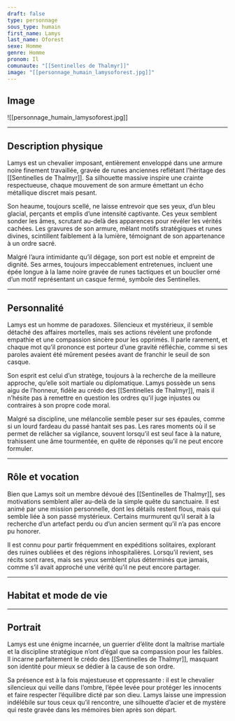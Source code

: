 ```yaml
---
draft: false
type: personnage
sous_type: humain
first_name: Lamys
last_name: Oforest
sexe: Homme
genre: Homme
pronom: Il
comunaute: "[[Sentinelles de Thalmyr]]"
image: "[[personnage_humain_lamysoforest.jpg]]"
---
```


## Image
![[personnage_humain_lamysoforest.jpg]]

---

## Description physique

Lamys est un chevalier imposant, entièrement enveloppé dans une armure noire finement travaillée, gravée de runes anciennes reflétant l’héritage des [[Sentinelles de Thalmyr]]. Sa silhouette massive inspire une crainte respectueuse, chaque mouvement de son armure émettant un écho métallique discret mais pesant.  

Son heaume, toujours scellé, ne laisse entrevoir que ses yeux, d’un bleu glacial, perçants et emplis d’une intensité captivante. Ces yeux semblent sonder les âmes, scrutant au-delà des apparences pour révéler les vérités cachées. Les gravures de son armure, mêlant motifs stratégiques et runes divines, scintillent faiblement à la lumière, témoignant de son appartenance à un ordre sacré.

Malgré l’aura intimidante qu’il dégage, son port est noble et empreint de dignité. Ses armes, toujours impeccablement entretenues, incluent une épée longue à la lame noire gravée de runes tactiques et un bouclier orné d’un motif représentant un casque fermé, symbole des Sentinelles.

---

## Personnalité

Lamys est un homme de paradoxes. Silencieux et mystérieux, il semble détaché des affaires mortelles, mais ses actions révèlent une profonde empathie et une compassion sincère pour les opprimés. Il parle rarement, et chaque mot qu’il prononce est porteur d’une gravité réfléchie, comme si ses paroles avaient été mûrement pesées avant de franchir le seuil de son casque.  

Son esprit est celui d’un stratège, toujours à la recherche de la meilleure approche, qu’elle soit martiale ou diplomatique. Lamys possède un sens aigu de l’honneur, fidèle au crédo des [[Sentinelles de Thalmyr]], mais il n’hésite pas à remettre en question les ordres qu’il juge injustes ou contraires à son propre code moral.  

Malgré sa discipline, une mélancolie semble peser sur ses épaules, comme si un lourd fardeau du passé hantait ses pas. Les rares moments où il se permet de relâcher sa vigilance, souvent lorsqu’il est seul face à la nature, trahissent une âme tourmentée, en quête de réponses qu’il ne peut encore formuler.

---

## Rôle et vocation

Bien que Lamys soit un membre dévoué des [[Sentinelles de Thalmyr]], ses motivations semblent aller au-delà de la simple quête du sanctuaire. Il est animé par une mission personnelle, dont les détails restent flous, mais qui semble liée à son passé mystérieux. Certains murmurent qu’il serait à la recherche d’un artefact perdu ou d’un ancien serment qu’il n’a pas encore pu honorer.

Il est connu pour partir fréquemment en expéditions solitaires, explorant des ruines oubliées et des régions inhospitalières. Lorsqu’il revient, ses récits sont rares, mais ses yeux semblent plus déterminés que jamais, comme s’il avait approché une vérité qu’il ne peut encore partager.

---

## Habitat et mode de vie



---

## Portrait

Lamys est une énigme incarnée, un guerrier d’élite dont la maîtrise martiale et la discipline stratégique n’ont d’égal que sa compassion pour les faibles. Il incarne parfaitement le crédo des [[Sentinelles de Thalmyr]], masquant son identité pour mieux se dédier à la cause de son ordre.  

Sa présence est à la fois majestueuse et oppressante : il est le chevalier silencieux qui veille dans l’ombre, l’épée levée pour protéger les innocents et faire respecter l’équilibre dicté par son dieu. Lamys laisse une impression indélébile sur tous ceux qu’il rencontre, une silhouette d’acier et de mystère qui reste gravée dans les mémoires bien après son départ.
